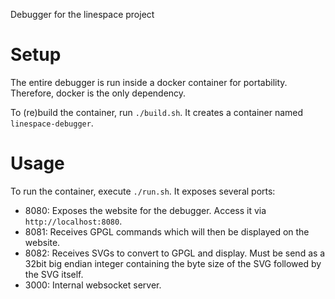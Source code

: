 Debugger for the linespace project

# Setup

The entire debugger is run inside a docker container for portability.
Therefore, docker is the only dependency.

To (re)build the container, run `./build.sh`.
It creates a container named `linespace-debugger`.

# Usage

To run the container, execute `./run.sh`.
It exposes several ports:

 * 8080: Exposes the website for the debugger. Access it via `http://localhost:8080`.
 * 8081: Receives GPGL commands which will then be displayed on the website.
 * 8082: Receives SVGs to convert to GPGL and display.
         Must be send as a 32bit big endian integer containing the byte size of the SVG followed by the SVG itself.
 * 3000: Internal websocket server.
